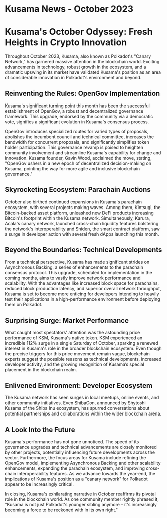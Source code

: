 # Kusama News - October 2023

# Kusama's October Odyssey: Fresh Heights in Crypto Innovation

Throughout October 2023, Kusama, also known as Polkadot's "Canary Network," has
garnered massive attention in the blockchain world. Exciting advancements in
technology, robust growth in the ecosystem, and a dramatic upswing in its market
have validated Kusama's position as an area of considerable innovation in
Polkadot's environment and beyond.

## Reinventing the Rules: OpenGov Implementation

Kusama's significant turning point this month has been the successful
establishment of OpenGov, a robust and decentralized governance framework. This
upgrade, endorsed by the community via a democratic vote, signifies a
significant evolution in Kusama's consensus process.

OpenGov introduces specialized routes for varied types of proposals, abolishes
the incumbent council and technical committee, increases the bandwidth for
concurrent proposals, and significantly simplifies token holder participation.
This governance revamp is poised to heighten community involvement and
streamline Kusama's capability for change and innovation. Kusama founder, Gavin
Wood, acclaimed the move, stating, "OpenGov ushers in a new epoch of
decentralized decision-making on Kusama, pointing the way for more agile and
inclusive blockchain governance."

## Skyrocketing Ecosystem: Parachain Auctions

October also birthed continued expansions in Kusama's parachain ecosystem, with
several projects making waves. Among them, Kintsugi, the Bitcoin-backed asset
platform, unleashed new DeFi products increasing Bitcoin's footprint within the
Kusama network. Simultaneously, Karura, Acala's canary network, launched
cross-chain liquidity features bolstering the network's interoperability and
Shiden, the smart contract platform, saw a surge in developer action with
several fresh dApps launching this month.

## Beyond the Boundaries: Technical Developments

From a technical perspective, Kusama has made significant strides on
Asynchronous Backing, a series of enhancements to the parachain consensus
protocol. This upgrade, scheduled for implementation in the coming months, aims
to vastly improve network performance and scalability. With the advantages like
increased block space for parachains, reduced block production latency, and
superior overall network throughput, Kusama is set to become more enticing for
developers intending to heavily test their applications in a high-performance
environment before deploying them on Polkadot.

## Surprising Surge: Market Performance

What caught most spectators' attention was the astounding price performance of
KSM, Kusama's native token. KSM experienced an incredible 112% surge in a single
Saturday of October, sparking a renewed interest in Kusama's role in the broader
blockchain ecosystem. Even though the precise triggers for this price movement
remain vague, blockchain experts suggest the possible reasons as technical
developments, increased developer activity, and the growing recognition of
Kusama’s special placement in the blockchain realm.

## Enlivened Environment: Developer Ecosystem

The Kusama network has seen surges in local meetups, online events, and other
community initiatives. Even ShibaCon, announced by Shytoshi Kusama of the Shiba
Inu ecosystem, has spurred conversations about potential partnerships and
collaborations within the wider blockchain arena.

## A Look Into the Future

Kusama's performance has not gone unnoticed. The speed of its governance
upgrades and technical advancements are closely monitored by other projects,
potentially influencing future developments across the sector. Furthermore, the
focus areas for Kusama include refining the OpenGov model, implementing
Asynchronous Backing and other scalability enhancements, expanding the parachain
ecosystem, and improving cross-chain interoperability features. As we advance
towards the year-end, the implications of Kusama's position as a "canary
network" for Polkadot appear to be increasingly critical.

In closing, Kusama's exhilarating narrative in October reaffirms its pivotal
role in the blockchain world. As one community member rightly phrased it,
"Kusama is not just Polkadot's younger sibling anymore – it's increasingly
becoming a force to be reckoned with in its own right."
